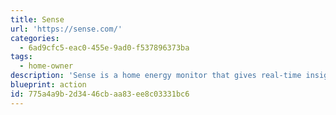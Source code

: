 ```yaml
---
title: Sense
url: 'https://sense.com/'
categories:
  - 6ad9cfc5-eac0-455e-9ad0-f537896373ba
tags:
  - home-owner
description: 'Sense is a home energy monitor that gives real-time insight into your home’s energy usage. Sense gives people the knowledge they need to reduce their energy costs and usage, with profound effects on the environment- the company estimates that its users are saving a total of 53 million pounds of CO2 annually.'
blueprint: action
id: 775a4a9b-2d34-46cb-aa83-ee8c03331bc6
---
```

